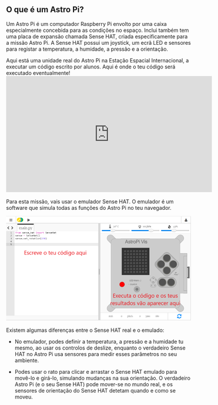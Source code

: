 ## O que é um Astro Pi?

Um Astro Pi é um computador Raspberry Pi envolto por uma caixa especialmente concebida para as condições no espaço. Inclui também tem uma placa de expansão chamada Sense HAT, criada especificamente para a missão Astro Pi. A Sense HAT possui um joystick, um ecrã LED e sensores para registar a temperatura, a humidade, a pressão e a orientação.

Aqui está uma unidade real do Astro Pi na Estação Espacial Internacional, a executar um código escrito por alunos. Aqui é onde o teu código será executado eventualmente! <iframe width="560" height="315" src="https://www.youtube.com/embed/4ykbAJeGPMM" frameborder="0" allow="accelerometer; autoplay; encrypted-media; gyroscope; picture-in-picture" allowfullscreen mark="crwd-mark"></iframe> 

>

Para esta missão, vais usar o emulador Sense HAT. O emulador é um software que simula todas as funções do Astro Pi no teu navegador.

![Emulador do Sense HAT](images/sense-hat-emulator.png)

Existem algumas diferenças entre o Sense HAT real e o emulado:

- No emulador, podes definir a temperatura, a pressão e a humidade tu mesmo, ao usar os controlos de deslize, enquanto o verdadeiro Sense HAT no Astro Pi usa sensores para medir esses parâmetros no seu ambiente.

- Podes usar o rato para clicar e arrastar o Sense HAT emulado para movê-lo e girá-lo, simulando mudanças na sua orientação. O verdadeiro Astro Pi (e o seu Sense HAT) pode mover-se no mundo real, e os sensores de orientação do Sense HAT detetam quando e como se moveu.